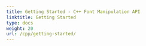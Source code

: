 ```yaml
---
title: Getting Started - C++ Font Manipulation API
linktitle: Getting Started
type: docs
weight: 20
url: /cpp/getting-started/
---
```

